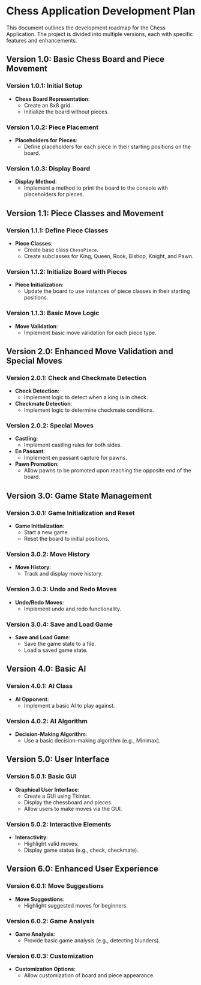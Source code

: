# Chess Application Development Plan

This document outlines the development roadmap for the Chess Application. The project is divided into multiple versions, each with specific features and enhancements.

## Version 1.0: Basic Chess Board and Piece Movement

### Version 1.0.1: Initial Setup
- **Chess Board Representation**:
  - Create an 8x8 grid.
  - Initialize the board without pieces.

### Version 1.0.2: Piece Placement
- **Placeholders for Pieces**:
  - Define placeholders for each piece in their starting positions on the board.

### Version 1.0.3: Display Board
- **Display Method**:
  - Implement a method to print the board to the console with placeholders for pieces.

## Version 1.1: Piece Classes and Movement

### Version 1.1.1: Define Piece Classes
- **Piece Classes**:
  - Create base class `ChessPiece`.
  - Create subclasses for King, Queen, Rook, Bishop, Knight, and Pawn.

### Version 1.1.2: Initialize Board with Pieces
- **Piece Initialization**:
  - Update the board to use instances of piece classes in their starting positions.

### Version 1.1.3: Basic Move Logic
- **Move Validation**:
  - Implement basic move validation for each piece type.

## Version 2.0: Enhanced Move Validation and Special Moves

### Version 2.0.1: Check and Checkmate Detection
- **Check Detection**:
  - Implement logic to detect when a king is in check.
- **Checkmate Detection**:
  - Implement logic to determine checkmate conditions.

### Version 2.0.2: Special Moves
- **Castling**:
  - Implement castling rules for both sides.
- **En Passant**:
  - Implement en passant capture for pawns.
- **Pawn Promotion**:
  - Allow pawns to be promoted upon reaching the opposite end of the board.

## Version 3.0: Game State Management

### Version 3.0.1: Game Initialization and Reset
- **Game Initialization**:
  - Start a new game.
  - Reset the board to initial positions.

### Version 3.0.2: Move History
- **Move History**:
  - Track and display move history.

### Version 3.0.3: Undo and Redo Moves
- **Undo/Redo Moves**:
  - Implement undo and redo functionality.

### Version 3.0.4: Save and Load Game
- **Save and Load Game**:
  - Save the game state to a file.
  - Load a saved game state.

## Version 4.0: Basic AI

### Version 4.0.1: AI Class
- **AI Opponent**:
  - Implement a basic AI to play against.

### Version 4.0.2: AI Algorithm
- **Decision-Making Algorithm**:
  - Use a basic decision-making algorithm (e.g., Minimax).

## Version 5.0: User Interface

### Version 5.0.1: Basic GUI
- **Graphical User Interface**:
  - Create a GUI using Tkinter.
  - Display the chessboard and pieces.
  - Allow users to make moves via the GUI.

### Version 5.0.2: Interactive Elements
- **Interactivity**:
  - Highlight valid moves.
  - Display game status (e.g., check, checkmate).

## Version 6.0: Enhanced User Experience

### Version 6.0.1: Move Suggestions
- **Move Suggestions**:
  - Highlight suggested moves for beginners.

### Version 6.0.2: Game Analysis
- **Game Analysis**:
  - Provide basic game analysis (e.g., detecting blunders).

### Version 6.0.3: Customization
- **Customization Options**:
  - Allow customization of board and piece appearance.
